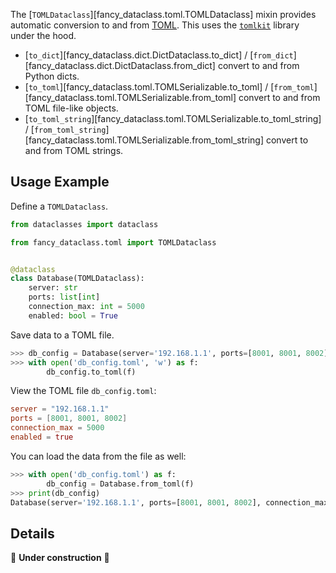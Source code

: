 <!-- markdownlint-disable MD052 -->

The [`TOMLDataclass`][fancy_dataclass.toml.TOMLDataclass] mixin provides automatic conversion to and from [TOML](https://en.wikipedia.org/wiki/TOML). This uses the [`tomlkit`](https://tomlkit.readthedocs.io) library under the hood.

- [`to_dict`][fancy_dataclass.dict.DictDataclass.to_dict] / [`from_dict`][fancy_dataclass.dict.DictDataclass.from_dict] convert to and from Python dicts.
- [`to_toml`][fancy_dataclass.toml.TOMLSerializable.to_toml] / [`from_toml`][fancy_dataclass.toml.TOMLSerializable.from_toml] convert to and from TOML file-like objects.
- [`to_toml_string`][fancy_dataclass.toml.TOMLSerializable.to_toml_string] / [`from_toml_string`][fancy_dataclass.toml.TOMLSerializable.from_toml_string] convert to and from TOML strings.

## Usage Example

Define a `TOMLDataclass`.

```python
from dataclasses import dataclass

from fancy_dataclass.toml import TOMLDataclass


@dataclass
class Database(TOMLDataclass):
    server: str
    ports: list[int]
    connection_max: int = 5000
    enabled: bool = True
```

Save data to a TOML file.

```python
>>> db_config = Database(server='192.168.1.1', ports=[8001, 8001, 8002])
>>> with open('db_config.toml', 'w') as f:
        db_config.to_toml(f)
```

View the TOML file `db_config.toml`:

```toml
server = "192.168.1.1"
ports = [8001, 8001, 8002]
connection_max = 5000
enabled = true
```

You can load the data from the file as well:

```python
>>> with open('db_config.toml') as f:
        db_config = Database.from_toml(f)
>>> print(db_config)
Database(server='192.168.1.1', ports=[8001, 8001, 8002], connection_max=5000, enabled=True)
```

## Details

🚧 **Under construction** 🚧

<!--
- TOML is more of a config format than a storage format
- Unlike JSONDataclass, defaults are not suppressed by default, but can set `suppress_defaults=True`
 -->

<style>
.md-sidebar--secondary {
    display: none !important;
}

.md-main__inner .md-content {
    max-width: 45rem;
}
</style>
